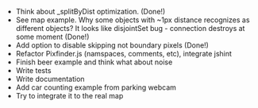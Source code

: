 * Think about _splitByDist optimization. (Done!)
* See map example. Why some objects with ~1px distance recognizes as different objects?
  It looks like disjointSet bug - connection destroys at some moment (Done!)
* Add option to disable skipping not boundary pixels (Done!)
* Refactor Pixfinder.js (namspaces, comments, etc), integrate jshint
* Finish beer example and think what about noise
* Write tests
* Write documentation
* Add car counting example from parking webcam
* Try to integrate it to the real map